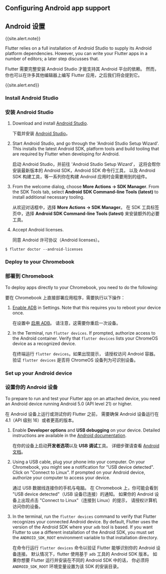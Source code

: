 ## Configuring Android app support

## Android 设置

{{site.alert.note}}

  Flutter relies on a full installation of Android Studio to supply
  its Android platform dependencies. However, you can write your
  Flutter apps in a number of editors; a later step discusses that.

  Flutter 需要完整安装 Android Studio 才能支持其 Android 平台的依赖。
  然而，你也可以在许多其他编辑器上编写 Flutter 应用，之后我们将会提到它。

{{site.alert.end}}

### Install Android Studio

### 安装 Android Studio

 1. Download and install [Android Studio]({{site.android-dev}}/studio/install#chrome-os).

    下载并安装 [Android Studio]({{site.android-dev}}/studio/install#chrome-os)。

 1. Start Android Studio, and go through the 'Android Studio Setup Wizard'.
    This installs the latest Android SDK, platform tools and build tooling
    that are required by Flutter when developing for Android.

    启动 Android Studio，并前往 'Android Studio Setup Wizard'，
    这将会帮你安装最新版本的 Android SDK，Android SDK 命令行工具，
    以及 Android SDK 构建工具，等一系列你在构建 Android 应用时会需要用到的组件。

 1. From the welcome dialog, choose **More Actions -> SDK Manager**.
    From the SDK Tools tab, select
    **Android SDK Command-line Tools (latest)**
    to install additional necessary tooling.

    从欢迎对话框中，选择 **More Actions -> SDK Manager**。
    在 SDK 工具标签页中，选择
    **Android SDK Command-line Tools (latest)**
    来安装额外的必要工具。

 1. Accept Android licenses.

    同意 Android 许可协议（Android licenses）。

 ```terminal
$ flutter doctor --android-licenses
```

### Deploy to your Chromebook

### 部署到 Chromebook

To deploy apps directly to your Chromebook, you need to do the following:

要在 Chromebook 上直接部署应用程序，需要执行以下操作：

 1. [Enable ADB][] in Settings. Note that this requires you to reboot your
    device once.

    在设置中 [启用 ADB][Enable ADB]。
    请注意，这需要你重启一次设备。

 1. In the Terminal, run `flutter devices`. If prompted, authorize access to
    the Android container. Verify that `flutter devices` lists your ChromeOS
    device as a recognized device.

    在终端运行 `flutter devices`。如果出现提示，
    请授权访问 Android 容器。
    验证 `flutter devices` 是否将 ChromeOS 设备列为可识别设备。

### Set up your Android device

### 设置你的 Android 设备

To prepare to run and test your Flutter app on an attached device,
you need an Android device running Android 5.0 (API level 21) or higher.

在 Android 设备上运行或测试你的 Flutter 之前，
需要确保 Android 设备运行在 4.1（API 级别 16）或者更高的版本。

 1. Enable **Developer options** and **USB debugging** on your device.
    Detailed instructions are available in the
    [Android documentation]({{site.android-dev}}/studio/debug/dev-options).

    在你的设备上启动**开发者选项**以及 **USB 调试**工具。
    详细步骤请查看 [Android 文档]({{site.android-dev}}/studio/debug/dev-options)。

 1. Using a USB cable, plug your phone into your computer.
    On your Chromebook, you might see a notification for
    "USB device detected". Click on "Connect to Linux".
    If prompted on your Android device,
    authorize your computer to access your device.

    通过 USB 数据线连接你的手机与电脑。
    在 Chromebook 上，你可能会看到 "USB device detected"（USB 设备已连接）的通知。
    如果你的 Android 设备上出现点击 "Connect to Linux"（连接到 Linux）的提示，
    请授权计算机访问你的设备。

 1. In the terminal, run the `flutter devices` command to verify
    that Flutter recognizes your connected Android device.
    By default, Flutter uses the version of the
    Android SDK where your `adb` tool is based.
    If you want Flutter to use a different installation
    of the Android SDK, you must set the `ANDROID_SDK_ROOT`
    environment variable to that installation directory.

    在命令行运行 `flutter devices` 命令以验证 Flutter 能够识别你的 Android 设备连接。
    默认情况下，flutter 使用基于 `adb` 工具的 Android SDK 版本。
    如果你想要 Flutter 运行并安装在不同的 Android SDK 中的话，
    你必须将 `ANDROID_SDK_ROOT` 环境变量设置为该 SDK 的安装目录。

[Enable ADB]: https://support.google.com/chromebook/answer/9770692
